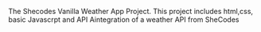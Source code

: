 The Shecodes Vanilla Weather App Project.
This project includes html,css, basic Javascrpt and API Aintegration of a weather API from SheCodes
